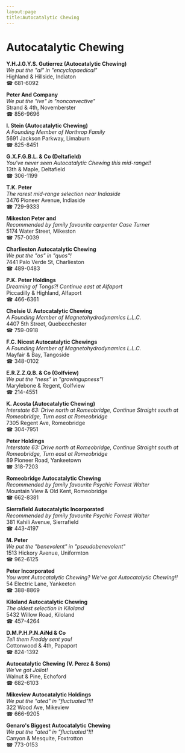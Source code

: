 ```yaml
---
layout:page
title:Autocatalytic Chewing
---
```

# Autocatalytic Chewing

**Y.H.J.G.Y.S. Gutierrez (Autocatalytic Chewing)**  
_We put the "al" in "encyclopaedical"_  
Highland & Hillside, Indiaton  
☎ 681-6092



**Peter And Company**  
_We put the "ive" in "nonconvective"_  
Strand & 4th, Novemberster  
☎ 856-9696



**I. Stein (Autocatalytic Chewing)**  
_A Founding Member of Northrop Family_  
5691 Jackson Parkway, Limaburn  
☎ 825-8451



**G.X.F.G.B.L. & Co (Deltafield)**  
_You've never seen Autocatalytic Chewing this mid-range!!_  
13th & Maple, Deltafield  
☎ 306-1199



**T.K. Peter**  
_The rarest mid-range selection near Indiaside_  
3476 Pioneer Avenue, Indiaside  
☎ 729-9333



**Mikeston Peter and**  
_Recommended by family favourite carpenter Case Turner_  
5174 Water Street, Mikeston  
☎ 757-0039



**Charlieston Autocatalytic Chewing**  
_We put the "os" in "quos"!_  
7441 Palo Verde St, Charlieston  
☎ 489-0483



**P.K. Peter Holdings**  
_Dreaming of Tongs?! 
Continue east at Alfaport_  
Piccadilly & Highland, Alfaport  
☎ 466-6361



**Chelsie U. Autocatalytic Chewing**  
_A Founding Member of Magnetohydrodynamics L.L.C._  
4407 5th Street, Quebecchester  
☎ 759-0918



**F.C. Nicest Autocatalytic Chewings**  
_A Founding Member of Magnetohydrodynamics L.L.C._  
Mayfair & Bay, Tangoside  
☎ 348-0102



**E.R.Z.Z.Q.B. & Co (Golfview)**  
_We put the "ness" in "growingupness"!_  
Marylebone & Regent, Golfview  
☎ 214-4551



**K. Acosta (Autocatalytic Chewing)**  
_Interstate 63: Drive north at Romeobridge, Continue Straight south at Romeobridge, Turn east at Romeobridge_  
7305 Regent Ave, Romeobridge  
☎ 304-7951



**Peter Holdings**  
_Interstate 63: Drive north at Romeobridge, Continue Straight south at Romeobridge, Turn east at Romeobridge_  
89 Pioneer Road, Yankeetown  
☎ 318-7203



**Romeobridge Autocatalytic Chewing**  
_Recommended by family favourite Psychic Forrest Walter_  
Mountain View & Old Kent, Romeobridge  
☎ 662-8381



**Sierrafield Autocatalytic Incorporated**  
_Recommended by family favourite Psychic Forrest Walter_  
381 Kahili Avenue, Sierrafield  
☎ 443-4197



**M. Peter**  
_We put the "benevolent" in "pseudobenevolent"_  
1513 Hickory Avenue, Uniformton  
☎ 962-6125



**Peter Incorporated**  
_You want Autocatalytic Chewing? We've got Autocatalytic Chewing!!_  
54 Electric Lane, Yankeeton  
☎ 388-8869



**Kiloland Autocatalytic Chewing**  
_The oldest selection in Kiloland_  
5432 Willow Road, Kiloland  
☎ 457-4264



**D.M.P.H.P.N.AiNd & Co**  
_Tell them Freddy sent you!_  
Cottonwood & 4th, Papaport  
☎ 824-1392



**Autocatalytic Chewing (V. Perez & Sons)**  
_We've got Joliot!_  
Walnut & Pine, Echoford  
☎ 682-6103



**Mikeview Autocatalytic Holdings**  
_We put the "ated" in "fluctuated"!!!_  
322 Wood Ave, Mikeview  
☎ 666-9205



**Genaro's Biggest Autocatalytic Chewing**  
_We put the "ated" in "fluctuated"!!!_  
Canyon & Mesquite, Foxtrotton  
☎ 773-0153



